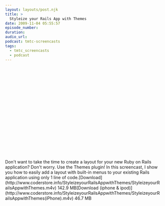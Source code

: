 ```yaml
---
layout: layouts/post.njk
title: >
  Styleize your Rails App with Themes
date: 2009-11-04 05:55:57
episode_number:
duration:
audio_url:
podcast: tmtc-screencasts
tags:
  - tmtc_screencasts
  - podcast
---
```


<object width="540" height="304"><param name="allowfullscreen" value="true">

<param name="allowscriptaccess" value="always">
<param name="movie" value="http://vimeo.com/moogaloop.swf?clip_id=7428238&amp;server=vimeo.com&amp;show_title=0&amp;show_byline=0&amp;show_portrait=0&amp;color=00ADEF&amp;fullscreen=1">
<embed src="http://vimeo.com/moogaloop.swf?clip_id=7428238&amp;server=vimeo.com&amp;show_title=0&amp;show_byline=0&amp;show_portrait=0&amp;color=00ADEF&amp;fullscreen=1" type="application/x-shockwave-flash" allowfullscreen="true" allowscriptaccess="always" width="540" height="304"></embed></object>Don't want to take the time to create a layout for your new Ruby on Rails application? Don't worry. Use the Themes plugin! In this screencast, I show you how to easily add a layout with built-in menus to your existing Rails application using only 1 line of code.[Download](http://www.coderstore.info/StyleizeyourRailsAppwithThemes/StyleizeyourRailsAppwithThemes.m4v) 142.9 MB[Download (iphone & ipod)](http://www.coderstore.info/StyleizeyourRailsAppwithThemes/StyleizeyourRailsAppwithThemes(iPhone).m4v) 46.7 MB
